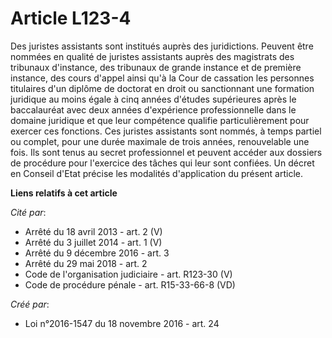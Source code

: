 # Article L123-4

Des juristes assistants sont institués auprès des juridictions. Peuvent être nommées en qualité de juristes assistants auprès
des magistrats des tribunaux d'instance, des tribunaux de grande instance et de première instance, des cours d'appel ainsi
qu'à la Cour de cassation les personnes titulaires d'un diplôme de doctorat en droit ou sanctionnant une formation juridique
au moins égale à cinq années d'études supérieures après le baccalauréat avec deux années d'expérience professionnelle dans le
domaine juridique et que leur compétence qualifie particulièrement pour exercer ces fonctions. Ces juristes assistants sont
nommés, à temps partiel ou complet, pour une durée maximale de trois années, renouvelable une fois. Ils sont tenus au secret
professionnel et peuvent accéder aux dossiers de procédure pour l'exercice des tâches qui leur sont confiées. Un décret en
Conseil d'Etat précise les modalités d'application du présent article.

**Liens relatifs à cet article**

_Cité par_:

  - Arrêté du 18 avril 2013 - art. 2 (V)
  - Arrêté du 3 juillet 2014 - art. 1 (V)
  - Arrêté du 9 décembre 2016 - art. 3
  - Arrêté du 29 mai 2018 - art. 2
  - Code de l'organisation judiciaire - art. R123-30 (V)
  - Code de procédure pénale - art. R15-33-66-8 (VD)

_Créé par_:

  - Loi n°2016-1547 du 18 novembre 2016 - art. 24
